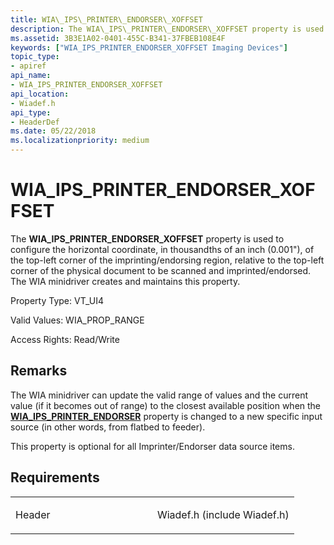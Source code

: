 ```yaml
---
title: WIA\_IPS\_PRINTER\_ENDORSER\_XOFFSET
description: The WIA\_IPS\_PRINTER\_ENDORSER\_XOFFSET property is used to configure the horizontal coordinate, in thousandths of an inch (0.001 \ 0034;), of the top-left corner of the imprinting/endorsing region, relative to the top-left corner of the physical document to be scanned and imprinted/endorsed. The WIA minidriver creates and maintains this property.
ms.assetid: 3B3E1A02-0401-455C-B341-37FBEB108E4F
keywords: ["WIA_IPS_PRINTER_ENDORSER_XOFFSET Imaging Devices"]
topic_type:
- apiref
api_name:
- WIA_IPS_PRINTER_ENDORSER_XOFFSET
api_location:
- Wiadef.h
api_type:
- HeaderDef
ms.date: 05/22/2018
ms.localizationpriority: medium
---
```


# WIA\_IPS\_PRINTER\_ENDORSER\_XOFFSET


The **WIA\_IPS\_PRINTER\_ENDORSER\_XOFFSET** property is used to configure the horizontal coordinate, in thousandths of an inch (0.001"), of the top-left corner of the imprinting/endorsing region, relative to the top-left corner of the physical document to be scanned and imprinted/endorsed. The WIA minidriver creates and maintains this property.




Property Type: VT\_UI4

Valid Values: WIA\_PROP\_RANGE

Access Rights: Read/Write

Remarks
-------

The WIA minidriver can update the valid range of values and the current value (if it becomes out of range) to the closest available position when the [**WIA\_IPS\_PRINTER\_ENDORSER**](wia-ips-printer-endorser.md) property is changed to a new specific input source (in other words, from flatbed to feeder).

This property is optional for all Imprinter/Endorser data source items.

Requirements
------------

<table>
<colgroup>
<col width="50%" />
<col width="50%" />
</colgroup>
<tbody>
<tr class="odd">
<td><p>Header</p></td>
<td>Wiadef.h (include Wiadef.h)</td>
</tr>
</tbody>
</table>

 

 






